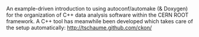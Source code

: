 An example-driven introduction to using autoconf/automake (& Doxygen) for the
organization of C++ data analysis software within the CERN ROOT framework. A
C++ tool has meanwhile been developed which takes care of the setup
automatically: http://tschaume.github.com/ckon/

